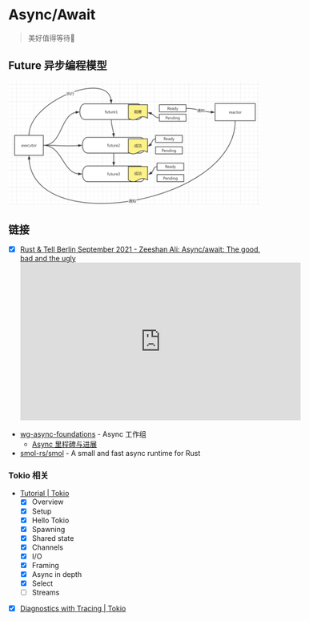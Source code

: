# Async/Await

> 美好值得等待🧐

## Future 异步编程模型

![Future 异步编程模型](../assets/future_model.png)

## 链接

- [x] [Rust & Tell Berlin September 2021 - Zeeshan Ali: Async/await: The good, bad and the ugly](https://youtu.be/x9D4pY-fkV0)
    <iframe width="560" height="315" src="https://www.youtube.com/embed/x9D4pY-fkV0?controls=0" title="YouTube video player" frameborder="0" allow="accelerometer; autoplay; clipboard-write; encrypted-media; gyroscope; picture-in-picture" allowfullscreen></iframe>

- [wg-async-foundations](https://rust-lang.github.io/wg-async-foundations/) - Async 工作组
    - [Async 里程碑与进展](https://rust-lang.github.io/async-fundamentals-initiative/)
- [smol-rs/smol](https://github.com/smol-rs/smol) - A small and fast async runtime for Rust

### Tokio 相关

- [Tutorial | Tokio](https://tokio.rs/tokio/tutorial)
    - [x] Overview
    - [x] Setup
    - [x] Hello Tokio
    - [x] Spawning
    - [x] Shared state
    - [x] Channels
    - [x] I/O
    - [x] Framing
    - [x] Async in depth
    - [x] Select
    - [ ] Streams
- [x] [Diagnostics with Tracing | Tokio](https://tokio.rs/blog/2019-08-tracing)
